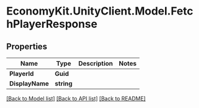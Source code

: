 
# EconomyKit.UnityClient.Model.FetchPlayerResponse

## Properties

Name | Type | Description | Notes
------------ | ------------- | ------------- | -------------
**PlayerId** | **Guid** |  | 
**DisplayName** | **string** |  | 

[[Back to Model list]](../README.md#documentation-for-models)
[[Back to API list]](../README.md#documentation-for-api-endpoints)
[[Back to README]](../README.md)

